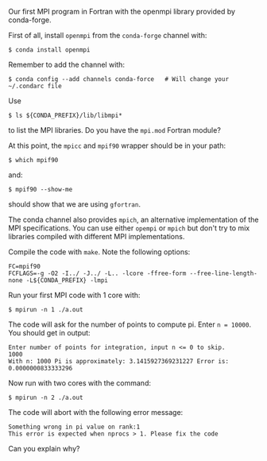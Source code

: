Our first MPI program in Fortran with the openmpi library provided by conda-forge.

First of all, install `openmpi` from the `conda-forge` channel with:

    $ conda install openmpi

Remember to add the channel with:

    $ conda config --add channels conda-force   # Will change your ~/.condarc file

Use 

    $ ls ${CONDA_PREFIX}/lib/libmpi*

to list the MPI libraries. 
Do you have the `mpi.mod` Fortran module?

At this point, the `mpicc` and `mpif90` wrapper should be in your path:

    $ which mpif90

and:

    $ mpif90 --show-me

should show that we are using `gfortran`.

The conda channel also provides `mpich`, an alternative implementation of the MPI specifications.
You can use either `opempi` or `mpich` but don't try to mix libraries compiled
with different MPI implementations.

Compile the code with `make`. Note the following options:

    FC=mpif90
    FCFLAGS=-g -O2 -I../ -J../ -L.. -lcore -ffree-form --free-line-length-none -L${CONDA_PREFIX} -lmpi

Run your first MPI code with 1 core with:

    $ mpirun -n 1 ./a.out

The code will ask for the number of points to compute pi. 
Enter `n = 10000`. You should get in output:

    Enter number of points for integration, input n <= 0 to skip.
    1000
    With n: 1000 Pi is approximately: 3.1415927369231227 Error is: 0.0000000833333296

Now run with two cores with the command:

    $ mpirun -n 2 ./a.out

The code will abort with the following error message:

    Something wrong in pi value on rank:1
    This error is expected when nprocs > 1. Please fix the code

Can you explain why?
